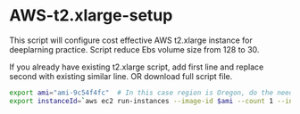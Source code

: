 # AWS-t2.xlarge-setup

This script will configure cost effective AWS t2.xlarge instance for deeplarning practice. Script reduce Ebs volume size from 128 to 30.

If you already have existing t2.xlarge script, add first line and replace second with existing similar line. OR download full script file.

```sh
export ami="ami-9c54f4fc"  # In this case region is Oregon, do the needful changes according to your region
export instanceId=`aws ec2 run-instances --image-id $ami --count 1 --instance-type t2.xlarge --key-name aws-key-$name --security-group-ids $securityGroupId --subnet-id $subnetId --associate-public-ip-address --block-device-mapping "[ { \"DeviceName\": \"/dev/sda1\", \"Ebs\": { \"VolumeSize\": 30, \"VolumeType\": \"gp2\" } } ]" --query 'Instances[0].InstanceId' --output text`
```
